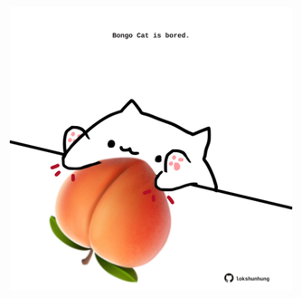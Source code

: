 <!-- built at 04/12/2021, 17:12:32 UTC -->
<p align="center">
  <img width="500" height="500" src="./ReadmeImage.svg">
</p>
